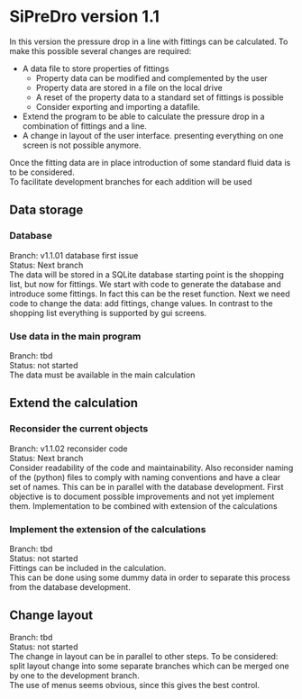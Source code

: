 # SiPreDro version 1.1
In this version the pressure drop in a line with fittings can be calculated. To make this possible several changes
are required:
- A data file to store properties of fittings
  - Property data can be modified and complemented by the user
  - Property data are stored in a file on the local drive
  - A reset of the property data to a standard set of fittings is possible
  - Consider exporting and importing a datafile.  
- Extend the program to be able to calculate the pressure drop in a combination of fittings and a line. 
- A change in layout of the user interface. presenting everything on one screen is not possible anymore.

Once the fitting data are in place introduction of some standard fluid data is to be considered.   
To facilitate development branches for each addition will be used 
## Data storage
### Database
Branch: v1.1.01 database first issue  
Status: Next branch  
The data will be stored in a SQLite database starting point is the shopping list, but now for fittings. We start with 
code to generate the database and introduce some fittings. In fact this can be the reset function. Next we need code to
change the data: add fittings, change values. In contrast to the shopping list everything is supported by gui screens. 
### Use data in the main program
Branch: tbd  
Status: not started  
The data must be available in the main calculation 
## Extend the calculation
### Reconsider the current objects
Branch: v1.1.02 reconsider code  
Status: Next branch  
Consider readability of the code and maintainability. Also reconsider naming of the (python) files to comply with naming conventions and have a clear set of
names. This can be in parallel with the database development. First objective is to document possible improvements and not yet implement them. Implementation 
to be combined with extension of the calculations
### Implement the extension of the calculations
Branch: tbd  
Status: not started  
Fittings can be included in the calculation.  
This can be done using some dummy data in order to separate this process from the database development. 
## Change layout
Branch: tbd  
Status: not started  
The change in layout can be in parallel to other steps. To be considered: split layout change into some separate 
branches which can be merged one by one to the development branch.  
The use of menus seems obvious, since this gives the best control. 
